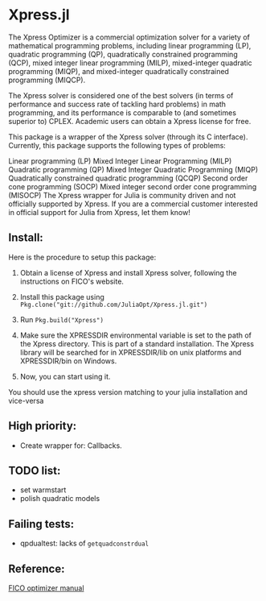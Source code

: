 # Xpress.jl


The Xpress Optimizer is a commercial optimization solver for a variety of mathematical programming problems, including linear programming (LP), quadratic programming (QP), quadratically constrained programming (QCP), mixed integer linear programming (MILP), mixed-integer quadratic programming (MIQP), and mixed-integer quadratically constrained programming (MIQCP).

The Xpress solver is considered one of the best solvers (in terms of performance and success rate of tackling hard problems) in math programming, and its performance is comparable to (and sometimes superior to) CPLEX. Academic users can obtain a Xpress license for free.

This package is a wrapper of the Xpress solver (through its C interface). Currently, this package supports the following types of problems:

Linear programming (LP)
Mixed Integer Linear Programming (MILP)
Quadratic programming (QP)
Mixed Integer Quadratic Programming (MIQP)
Quadratically constrained quadratic programming (QCQP)
Second order cone programming (SOCP)
Mixed integer second order cone programming (MISOCP)
The Xpress wrapper for Julia is community driven and not officially supported by Xpress. If you are a commercial customer interested in official support for Julia from Xpress, let them know!

## Install:

Here is the procedure to setup this package:

1. Obtain a license of Xpress and install Xpress solver, following the instructions on FICO's website.

2. Install this package using `Pkg.clone("git://github.com/JuliaOpt/Xpress.jl.git")`

4. Run `Pkg.build("Xpress")` 

5. Make sure the XPRESSDIR environmental variable is set to the path of the Xpress directory. This is part of a standard installation. The Xpress library will be searched for in XPRESSDIR/lib on unix platforms and XPRESSDIR/bin on Windows. 

6. Now, you can start using it.

You should use the xpress version matching to your julia installation and vice-versa

## High priority:

* Create wrapper for: Callbacks.

## TODO list:

* set warmstart
* polish quadratic models

## Failing tests:

* qpdualtest: lacks of `getquadconstrdual`

## Reference:
[FICO optimizer manual](http://www.fico.com/en/node/8140?file=5097)

